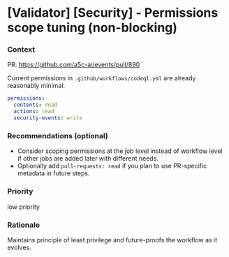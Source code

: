 # [Validator] [Security] - Permissions scope tuning (non-blocking)

### Context

PR: https://github.com/a5c-ai/events/pull/890

Current permissions in `.github/workflows/codeql.yml` are already reasonably minimal:

```yaml
permissions:
  contents: read
  actions: read
  security-events: write
```

### Recommendations (optional)

- Consider scoping permissions at the job level instead of workflow level if other jobs are added later with different needs.
- Optionally add `pull-requests: read` if you plan to use PR-specific metadata in future steps.

### Priority

low priority

### Rationale

Maintains principle of least privilege and future-proofs the workflow as it evolves.
